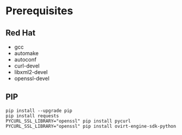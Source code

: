 # Prerequisites

## Red Hat
 * gcc
 * automake
 * autoconf
 * curl-devel
 * libxml2-devel
 * openssl-devel

## PIP

    pip install --upgrade pip
    pip install requests
    PYCURL_SSL_LIBRARY="openssl" pip install pycurl
    PYCURL_SSL_LIBRARY="openssl" pip install ovirt-engine-sdk-python


